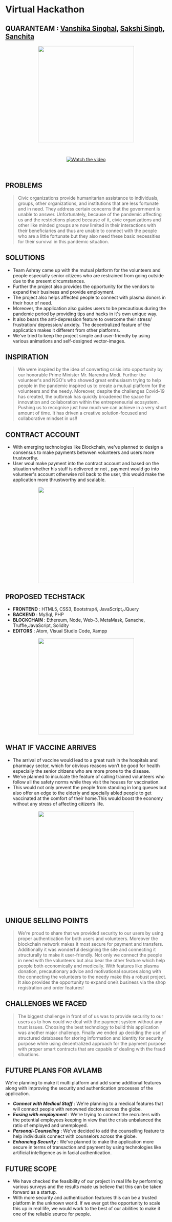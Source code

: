 # Virtual Hackathon

## QUARANTEAM : [Vanshika Singhal,](https://www.linkedin.com/in/vanshika-singhal-3a4a301a7/ "View Linkdin Profile") [Sakshi Singh,](https://www.linkedin.com/in/sakshi-singh-988b9a1aa/ "View Linkdin Profile") [Sanchita](https://www.linkedin.com/in/sanchita-mishra-1b622a196/ "View Linkdin Profile")
<p align="center"><img src="https://github.com/SanchitaMishra170676/Virtual-Hackathon/blob/master/Virtual-Hackathon/images/logo.png" width="300"/></p>


<br><p align="center"> 
[![Watch the video](https://github.com/SanchitaMishra170676/Virtual-Hackathon/blob/master/SS.PNG)](https://www.youtube.com/watch?v=Hslm-TOzNNE&feature=youtu.be "Watch Complete Video - Hover to see this")
  </p>
  <br>

## PROBLEMS
> Civic organizations provide humanitarian assistance to individuals, groups, other organizations, and institutions that are less fortunate and in need. They address certain concerns that the government is unable to answer. Unfortunately, because of the pandemic affecting us and the restrictions placed because of it, civic organizations and other like minded groups are now limited in their interactions with their beneficiaries and thus are unable to connect with the people who are a little fortunate but they also need these basic necessities for their survival in this pandemic situation.

## SOLUTIONS
- Team Ashray came up with the mutual platform for the volunteers and people especially senior citizens who are restrained from going outside due to the present circumstances.
- Further the project also provides the opportunity for the vendors to expand their business and provide employment.
- The project also helps affected people to connect with plasma donors in their hour of need. 
- Moreover, the application also guides users to be precautious during the pandemic period by providing tips and hacks in it's own unique way.
-  It also bears the anti-depression feature to overcome their stress/ frustration/ depression/ anxiety. The decentralized feature of the application makes it different from other platforms. 
- We've tried to keep the project simple and user-friendly by using various animations and self-designed vector-images. 

## INSPIRATION
> We were inspired by the idea of converting crisis into opportunity by our honorable Prime Minister Mr. Narendra Modi. Further the volunteer's and NGO's who showed great enthusiasm trying to help people in the pandemic inspired us to create a mutual platform for the volunteers and the needy. Moreover, despite the challenges Covid-19 has created, the outbreak has quickly broadened the space for innovation and collaboration within the entrepreneurial ecosystem. Pushing us to recognise just how much we can achieve in a very short amount of time. It has driven a creative solution-focused and collaborative mindset in us!!

## CONTRACT ACCOUNT
- With emerging technologies like Blockchain, we've planned to design a consensus to make payments betwwen volunteers and users more trustworthy.
- User woul make payment into the contract account and based on the situation whether his stuff is delivered or not , payment would go into volunteer's account otherwise roll back to the user, this would make the application more thrustworthy and scalable.

<p align="center"> 
<img src="https://github.com/HAC-2020/Quaranteam/blob/master/Ethereum%20Block%20chain%20Contract%20Account.png" width="300" />
</p>

## PROPOSED TECHSTACK
- **FRONTEND**     : HTML5, CSS3, Bootstrap4, JavaScript,JQuery 
- **BACKEND** 	  : MySql, PHP
- **BLOCKCHAIN** : Ethereum, Node, Web-3, MetaMask, 
    Ganache, Truffle,JavaScript, Solidity
- **EDITORS**           : Atom, Visual Studio Code, Xampp 

<p align="center"> 
<img src="https://github.com/HAC-2020/Quaranteam/blob/master/techstack.jpg" width="300" />
</p>

## WHAT IF VACCINE ARRIVES
- The arrival of vaccine would lead to a great rush in the hospitals and pharmacy sector, which for obvious reasons won’t be good for health especially the senior citizens who are more prone to the disease.
- We’ve planned to inculcate the feature of calling trained volunteers who follow all the safety norms while they visit the houses for vaccination. 
- This would not only prevent the people from standing in long queues but also offer an edge to the elderly and specially abled people to get vaccinated at the comfort of their home.This would boost the economy without any stress of affecting citizen’s life.

<p align="center"> 
<img src="https://github.com/HAC-2020/Quaranteam/blob/master/quee.jpg" width="300" />
</p>

## UNIQUE SELLING POINTS
> We're proud to share that we provided security to our users by using proper authentication for both users and volunteers. Moreover the blockchain network makes it most secure for payment and transfers. Additionally it was wonderful designing the site and connecting it structurally to make it user-friendly.
Not only we connect the people in need with the volunteers but also bear the other feature which help people both economically and medically.
With features like plasma donation, precautionary advice and motivational sources along with the connecting the volunteers to the needy make this a robust project. It also provides the opportunity to expand one’s business via the shop registration and order features!


## CHALLENGES WE FACED
> The biggest challenge in front of of us was to provide security to our users as to how could we deal with the payment system without any trust issues. Choosing the best technology to build this application was another major challenge. 
Finally we ended up deciding the use of structured databases for storing information and identity for security purpose while using decentralized approach for the payment purpose with proper smart contracts that are capable of dealing with the fraud situations.

## FUTURE PLANS FOR AVLAMB
We're planning to make it multi platform and add some additional features along with improving the security and authentication processes of the application. 
- ***Connect with Medical Staff*** : We're planning to a medical features that will connect people with renowned doctors across the globe. 
- ***Easing with employment*** : We're trying to connect the recruiters with the potential employees keeping in view that the crisis unbalanced the ratio of employed and unemployed.
- ***Personal-Counseling*** : We've decided to add the counselling feature to help individuals connect with counselors across the globe.
- ***Enhancing Security*** : We've planned to make the application more secure in terms of transaction and payment by using technologies like artificial intelligence as in facial authentication.

##  FUTURE SCOPE
- We have checked the feasibility of our project in real life by performing various surveys and the results made us believe that this can be taken forward as a startup. 
- With more security and authentication features this can be a trusted platform in the unknown world. If we ever got the opportunity to scale this up in real life, we would work to the best of our abilities to make it one of the reliable source for people.


